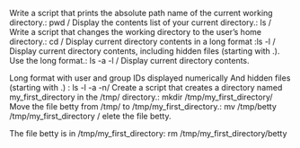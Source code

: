 Write a script that prints the absolute path name of the current working directory.: pwd / Display the contents list of your current directory.: ls / Write a script that changes the working directory to the user’s home directory.: cd / Display current directory contents in a long format :ls -l / Display current directory contents, including hidden files (starting with .). Use the long format.: ls -a -l / Display current directory contents.

Long format
with user and group IDs displayed numerically
And hidden files (starting with .) : ls -l -a -n/ Create a script that creates a directory named my_first_directory in the /tmp/ directory.: mkdir /tmp/my_first_directory/ Move the file betty from /tmp/ to /tmp/my_first_directory.: mv /tmp/betty /tmp/my_first_directory / elete the file betty.

The file betty is in /tmp/my_first_directory: rm /tmp/my_first_directory/betty 
